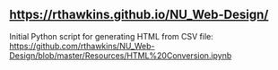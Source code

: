 ## https://rthawkins.github.io/NU_Web-Design/

Initial Python script for generating HTML from CSV file: https://github.com/rthawkins/NU_Web-Design/blob/master/Resources/HTML%20Conversion.ipynb

